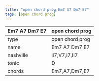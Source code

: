 ```yaml
---
title: "open chord prog:Em7 A7 Dm7 E7"
tags: [open chord prog]
---
```


|Em7 A7 Dm7 E7|open chord prog|
|---|---|
|type|open chord prog|
|name|Em7 A7 Dm7 E7|
|nashville|ii7,V7,i7,II7|
|tonic|D|
|chords|Em7,A7,Dm7,E7|



